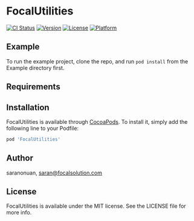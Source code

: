 # FocalUtilities

[![CI Status](http://img.shields.io/travis/saranonuan/FocalUtilities.svg?style=flat)](https://travis-ci.org/saranonuan/FocalUtilities)
[![Version](https://img.shields.io/cocoapods/v/FocalUtilities.svg?style=flat)](http://cocoapods.org/pods/FocalUtilities)
[![License](https://img.shields.io/cocoapods/l/FocalUtilities.svg?style=flat)](http://cocoapods.org/pods/FocalUtilities)
[![Platform](https://img.shields.io/cocoapods/p/FocalUtilities.svg?style=flat)](http://cocoapods.org/pods/FocalUtilities)

## Example

To run the example project, clone the repo, and run `pod install` from the Example directory first.

## Requirements

## Installation

FocalUtilities is available through [CocoaPods](http://cocoapods.org). To install
it, simply add the following line to your Podfile:

```ruby
pod 'FocalUtilities'
```

## Author

saranonuan, saran@focalsolution.com

## License

FocalUtilities is available under the MIT license. See the LICENSE file for more info.
